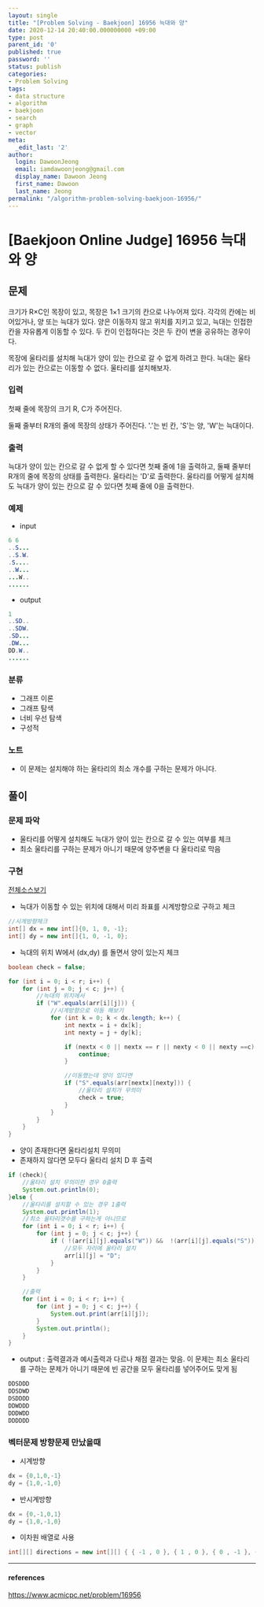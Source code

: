 ```yaml
---
layout: single
title: "[Problem Solving - Baekjoon] 16956 늑대와 양"
date: 2020-12-14 20:40:00.000000000 +09:00
type: post
parent_id: '0'
published: true
password: ''
status: publish
categories:
- Problem Solving
tags:
- data structure
- algorithm
- baekjoon
- search
- graph
- vector
meta:
  _edit_last: '2'
author:
  login: DawoonJeong
  email: iamdawoonjeong@gmail.com
  display_name: Dawoon Jeong
  first_name: Dawoon
  last_name: Jeong
permalink: "/algorithm-problem-solving-baekjoon-16956/"
---
```

# [Baekjoon Online Judge] 16956 늑대와 양

## 문제
크기가 R×C인 목장이 있고, 목장은 1×1 크기의 칸으로 나누어져 있다. 각각의 칸에는 비어있거나, 양 또는 늑대가 있다. 양은 이동하지 않고 위치를 지키고 있고, 늑대는 인접한 칸을 자유롭게 이동할 수 있다. 두 칸이 인접하다는 것은 두 칸이 변을 공유하는 경우이다.

목장에 울타리를 설치해 늑대가 양이 있는 칸으로 갈 수 없게 하려고 한다. 늑대는 울타리가 있는 칸으로는 이동할 수 없다. 울타리를 설치해보자.

### 입력
첫째 줄에 목장의 크기 R, C가 주어진다.

둘째 줄부터 R개의 줄에 목장의 상태가 주어진다. '.'는 빈 칸, 'S'는 양, 'W'는 늑대이다.

### 출력
늑대가 양이 있는 칸으로 갈 수 없게 할 수 있다면 첫째 줄에 1을 출력하고, 둘째 줄부터 R개의 줄에 목장의 상태를 출력한다. 울타리는 'D'로 출력한다. 울타리를 어떻게 설치해도 늑대가 양이 있는 칸으로 갈 수 있다면 첫째 줄에 0을 출력한다.

### 예제

- input

```java
6 6
..S...
..S.W.
.S....
..W...
...W..
......
```

- output

```java
1
..SD..
..SDW.
.SD...
.DW...
DD.W..
......
```

### 분류
- 그래프 이론
- 그래프 탐색
- 너비 우선 탐색
- 구성적

### 노트
- 이 문제는 설치해야 하는 울타리의 최소 개수를 구하는 문제가 아니다.

## 풀이

### 문제 파악
- 울타리를 어떻게 설치해도 늑대가 양이 있는 칸으로 갈 수 있는 여부를 체크  
- 최소 울타리를 구하는 문제가 아니기 때문에 양주변을 다 울타리로 막음


### 구현


[전체소스보기](https://github.com/devvoon/java-datastructure-algorithm/blob/master/java-algorithm-problem-solving/src/baekjoon/problem16956/Main.java)


- 늑대가 이동할 수 있는 위치에 대해서 미리 좌표를 시계방향으로 구하고 체크

```java
//시계방향체크
int[] dx = new int[]{0, 1, 0, -1};
int[] dy = new int[]{1, 0, -1, 0};
```


- 늑대의 위치 W에서 (dx,dy) 를 돌면서 양이 있는지 체크  

```java
boolean check = false;

for (int i = 0; i < r; i++) {
    for (int j = 0; j < c; j++) {
        //늑대의 위치에서
        if ("W".equals(arr[i][j])) {
            //시계방향으로 이동 해보기
            for (int k = 0; k < dx.length; k++) {
                int nextx = i + dx[k];
                int nexty = j + dy[k];

                if (nextx < 0 || nextx == r || nexty < 0 || nexty ==c) {
                    continue;
                }

                //이동했는데 양이 있다면
                if ("S".equals(arr[nextx][nexty])) {
                    //울타리 설치가 무의미
                    check = true;
                }
            }
        }
    }
}
```

- 양이 존재한다면 울타리설치 무의미
- 존재하지 않다면 모두다 울타리 설치 D 후 출력

```java
if (check){
    //울타리 설치 무의미한 경우 0출력
    System.out.println(0);
}else {
    //울타리를 설치할 수 있는 경우 1출력
    System.out.println(1);
    //최소 울타리갯수를 구하는게 아니므로
    for (int i = 0; i < r; i++) {
        for (int j = 0; j < c; j++) {
            if ( !(arr[i][j].equals("W")) &&  !(arr[i][j].equals("S"))) {
                //모두 자리에 울타리 설치
                arr[i][j] = "D";
            }
        }
    }

    //출력
    for (int i = 0; i < r; i++) {
        for (int j = 0; j < c; j++) {
            System.out.print(arr[i][j]);
        }
        System.out.println();
    }
}

```

- output : 출력결과과 예시출력과 다르나 채점 결과는 맞음. 이 문제는 최소 울타리를 구하는 문제가 아니기 때문에 빈 공간을 모두 울타리를 넣어주어도 맞게 됨

```java
DDSDDD
DDSDWD
DSDDDD
DDWDDD
DDDWDD
DDDDDD

```


### 벡터문제 방향문제 만났을때

- 시계방향

```java
dx = {0,1,0,-1}
dy = {1,0,-1,0}
```

-  반시계방향

```java
dx = {0,-1,0,1}
dy = {1,0,-1,0}
```

- 이차원 배열로 사용

```java
int[][] directions = new int[][] { { -1 , 0 }, { 1 , 0 }, { 0 , -1 }, { 0 , 1 } } ;
```

---

#### references
<https://www.acmicpc.net/problem/16956>
